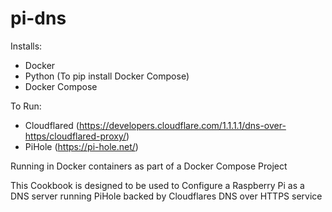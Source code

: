 # pi-dns

Installs:
* Docker
* Python (To pip install Docker Compose)
* Docker Compose

To Run:
* Cloudflared (https://developers.cloudflare.com/1.1.1.1/dns-over-https/cloudflared-proxy/)
* PiHole (https://pi-hole.net/)

Running in Docker containers as part of a Docker Compose Project

This Cookbook is designed to be used to Configure a Raspberry Pi as a DNS
server running PiHole backed by Cloudflares DNS over HTTPS service
